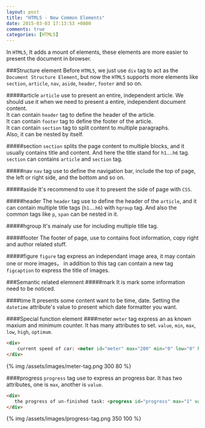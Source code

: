 ```yaml
---
layout: post
title: "HTML5 - New Common Elements"
date: 2015-03-03 17:13:53 +0800
comments: true
categories: [HTML5]
---
```


In `HTML5`, It adds a mount of elements, these elements are more easier to present the document in browser.

###Structure element
Before `HTML5`, we just use `div` tag to act as the `Document Structure Element`, but now the `HTML5` supports more elements like `section`, `article`, `nav`, `aside`, `header`, `footer` and so on.  

<!-- more --> 

#####article
`article` use to present an entire, independent article. We should use it when we need to present a entire, independent document content.   
It can contain `header` tag to define the header of the article.      
It can contain `footer` tag to define the footer of the article.    
It can contain `section` tag to split content to multiple paragraphs.     
Also, it can be nested by itself.   

#####section
`section` splits the page content to multiple blocks, and it usually contains title and content. And here the title stand for `h1`....`h6` tag. `section` can contains `article` and `section` tag.

#####nav
`nav` tag use to define the navigation bar, include the top of page, the left or right side, and the bottom and so on.

#####aside
It's recommend to use it to present the side of page with `CSS`.

#####header
The `header` tag use to define the header of the `article`, and it can contain multiple title tags (`h1`....`h6`) with `hgroup` tag. And also the common tags like `p`, `span` can be nested in it.   

#####hgroup
It's mainaly use for including multiple title tag.

#####footer
The footer of page, use to contains foot information, copy right and author related stuff.

#####figure
`figure` tag express an independant image area, it may contain one or more images， in addition to this tag can contain a new tag `figcaption` to express the title of images.

###Semantic related elemnent
#####mark
It is mark some information need to be noticed.

####time
It presents some content want to be time, date. Setting the `datetime` attribute's value to present which date formatter you want.

####Special function element
####meter
`meter` tag express an as known maxium and minimum counter. It has many attributes to set. `value`, `min`, `max`, `low`, `high`, `optimum`.   
``` html
<div>
  	current speed of car: <meter id="meter" max="200" min="0" low="0" high="180" value="150">kilometre/hour
</div>
```
{% img /assets/images/meter-tag.png 300 80 %}

####progress
`progress` tag use to express an progress bar. It has two attributes, one is `max`, another is `value`.

``` html
<div>
   the progress of un-finished task: <progress id="progress" max="1" value="0.4"/>
</div>
```
{% img /assets/images/progress-tag.png 350 100 %}